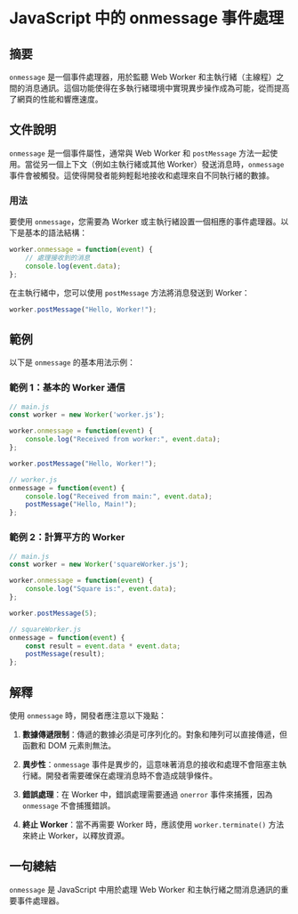 <!--
Meta Description: # JavaScript 中的 onmessage 事件處理 ## 摘要 `onmessage` 是一個事件處理器，用於監聽 Web Worker 和主執行緒（主線程）之間的消息通訊。這個功能使得在多執行緒環境中實現異步操作成為可能，從而提高了網頁的性能和響應速度。 ## 文件說明 `onmessa...
Meta Keywords: worker, onmessage, event, javascript, postmessage
-->

# JavaScript 中的 onmessage 事件處理

## 摘要
`onmessage` 是一個事件處理器，用於監聽 Web Worker 和主執行緒（主線程）之間的消息通訊。這個功能使得在多執行緒環境中實現異步操作成為可能，從而提高了網頁的性能和響應速度。

## 文件說明
`onmessage` 是一個事件屬性，通常與 Web Worker 和 `postMessage` 方法一起使用。當從另一個上下文（例如主執行緒或其他 Worker）發送消息時，`onmessage` 事件會被觸發。這使得開發者能夠輕鬆地接收和處理來自不同執行緒的數據。

### 用法
要使用 `onmessage`，您需要為 Worker 或主執行緒設置一個相應的事件處理器。以下是基本的語法結構：

```javascript
worker.onmessage = function(event) {
    // 處理接收到的消息
    console.log(event.data);
};
```

在主執行緒中，您可以使用 `postMessage` 方法將消息發送到 Worker：

```javascript
worker.postMessage("Hello, Worker!");
```

## 範例
以下是 `onmessage` 的基本用法示例：

### 範例 1：基本的 Worker 通信

```javascript
// main.js
const worker = new Worker('worker.js');

worker.onmessage = function(event) {
    console.log("Received from worker:", event.data);
};

worker.postMessage("Hello, Worker!");
```

```javascript
// worker.js
onmessage = function(event) {
    console.log("Received from main:", event.data);
    postMessage("Hello, Main!");
};
```

### 範例 2：計算平方的 Worker

```javascript
// main.js
const worker = new Worker('squareWorker.js');

worker.onmessage = function(event) {
    console.log("Square is:", event.data);
};

worker.postMessage(5);
```

```javascript
// squareWorker.js
onmessage = function(event) {
    const result = event.data * event.data;
    postMessage(result);
};
```

## 解釋
使用 `onmessage` 時，開發者應注意以下幾點：

1. **數據傳遞限制**：傳遞的數據必須是可序列化的。對象和陣列可以直接傳遞，但函數和 DOM 元素則無法。
   
2. **異步性**：`onmessage` 事件是異步的，這意味著消息的接收和處理不會阻塞主執行緒。開發者需要確保在處理消息時不會造成競爭條件。

3. **錯誤處理**：在 Worker 中，錯誤處理需要通過 `onerror` 事件來捕獲，因為 `onmessage` 不會捕獲錯誤。

4. **終止 Worker**：當不再需要 Worker 時，應該使用 `worker.terminate()` 方法來終止 Worker，以釋放資源。

## 一句總結
`onmessage` 是 JavaScript 中用於處理 Web Worker 和主執行緒之間消息通訊的重要事件處理器。